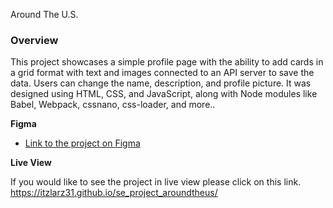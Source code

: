 Around The U.S.

### Overview

This project showcases a simple profile page with the ability to add cards in a grid format with text and images connected to an API server to save the data. Users can change the name, description, and profile picture. It was designed using HTML, CSS, and JavaScript, along with Node modules like Babel, Webpack, cssnano, css-loader, and more..

**Figma**

- [Link to the project on Figma](https://www.figma.com/file/ii4xxsJ0ghevUOcssTlHZv/Sprint-3%3A-Around-the-US?node-id=0%3A1)


**Live View**

If you would like to see the project in live view please click on this link. https://itzlarz31.github.io/se_project_aroundtheus/

